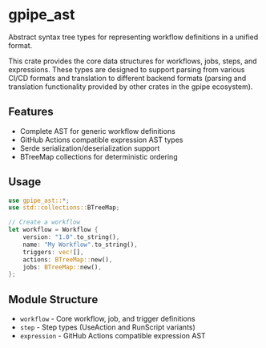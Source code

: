 # gpipe_ast

Abstract syntax tree types for representing workflow definitions in a unified format.

This crate provides the core data structures for workflows, jobs, steps, and expressions. These types are designed to support parsing from various CI/CD formats and translation to different backend formats (parsing and translation functionality provided by other crates in the gpipe ecosystem).

## Features

- Complete AST for generic workflow definitions
- GitHub Actions compatible expression AST types
- Serde serialization/deserialization support
- BTreeMap collections for deterministic ordering

## Usage

```rust
use gpipe_ast::*;
use std::collections::BTreeMap;

// Create a workflow
let workflow = Workflow {
    version: "1.0".to_string(),
    name: "My Workflow".to_string(),
    triggers: vec![],
    actions: BTreeMap::new(),
    jobs: BTreeMap::new(),
};
```

## Module Structure

- `workflow` - Core workflow, job, and trigger definitions
- `step` - Step types (UseAction and RunScript variants)
- `expression` - GitHub Actions compatible expression AST
